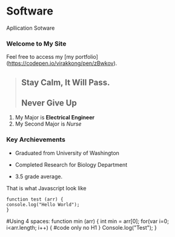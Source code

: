 Software
=======================================

Apllication Sotware


### Welcome to My Site

Feel free to access my [my portfolio] (https://codepen.io/virakkong/pen/zBwkov).

> ## Stay Calm, It Will Pass.
>
> ## Never Give Up

1. My Major is **Electrical Engineer**
2. My Second Major is *Nurse*

### Key Archievements

* Graduated from University of Washington
+ Completed Research for Biology Department
- 3.5 grade average.

That is what Javascript look like 
```
function test (arr) {
console.log("Hello World");
}
```
#Using 4 spaces:
    function min (arr) {
       int min = arr[0];
       for(var i=0; i<arr.length; i++)
        {
         #code only no H1
        }
      Console.log("Test");
    }
